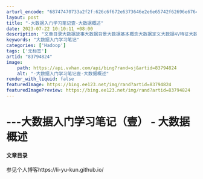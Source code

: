```yaml
---
arturl_encode: "68747470733a2f2f:626c6f672e6373646e2e6e65742f62696e676469616e6f6e65:2f61727469636c652f64657461696c732f3833373934383234"
layout: post
title: "-大数据入门学习笔记壹-大数据概述"
date: 2023-07-22 10:10:11 +08:00
description: "文章目录大数据故事大数据背景大数据基本概念大数据定义大数据4V特征大数据涉及到的技术大数据带来的技术"
keywords: "大数据入门学习笔记"
categories: ['Hadoop']
tags: ['无标签']
artid: "83794824"
image:
    path: https://api.vvhan.com/api/bing?rand=sj&artid=83794824
    alt: "-大数据入门学习笔记壹-大数据概述"
render_with_liquid: false
featuredImage: https://bing.ee123.net/img/rand?artid=83794824
featuredImagePreview: https://bing.ee123.net/img/rand?artid=83794824
---
```


# ---大数据入门学习笔记（壹） - 大数据概述

#### 文章目录

  
参见个人博客https://li-yu-kun.github.io/